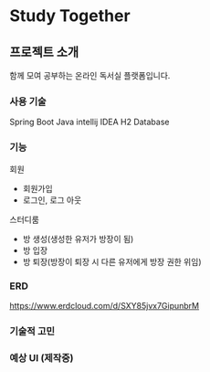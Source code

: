 # Study Together

## 프로젝트 소개
함께 모여 공부하는 온라인 독서실 플랫폼입니다.

### 사용 기술
Spring Boot
Java
intellij IDEA
H2 Database

### 기능
회원
- 회원가입
- 로그인, 로그 아웃

스터디룸
- 방 생성(생성한 유저가 방장이 됨)
- 방 입장
- 방 퇴장(방장이 퇴장 시 다른 유저에게 방장 권한 위임)

### ERD
https://www.erdcloud.com/d/SXY85jvx7GipunbrM



### 기술적 고민

### 예상 UI (제작중)
